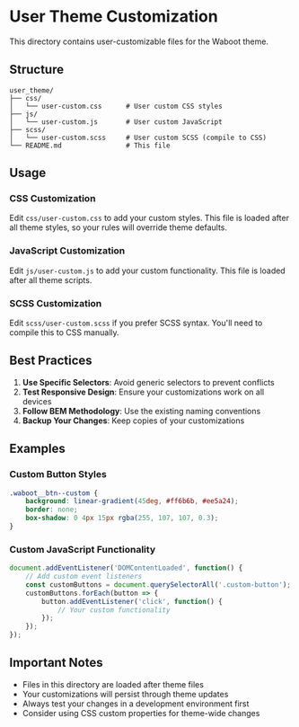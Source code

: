 # User Theme Customization

This directory contains user-customizable files for the Waboot theme.

## Structure

```
user_theme/
├── css/
│   └── user-custom.css      # User custom CSS styles
├── js/
│   └── user-custom.js       # User custom JavaScript
├── scss/
│   └── user-custom.scss     # User custom SCSS (compile to CSS)
└── README.md                # This file
```

## Usage

### CSS Customization
Edit `css/user-custom.css` to add your custom styles. This file is loaded after all theme styles, so your rules will override theme defaults.

### JavaScript Customization
Edit `js/user-custom.js` to add your custom functionality. This file is loaded after all theme scripts.

### SCSS Customization
Edit `scss/user-custom.scss` if you prefer SCSS syntax. You'll need to compile this to CSS manually.

## Best Practices

1. **Use Specific Selectors**: Avoid generic selectors to prevent conflicts
2. **Test Responsive Design**: Ensure your customizations work on all devices
3. **Follow BEM Methodology**: Use the existing naming conventions
4. **Backup Your Changes**: Keep copies of your customizations

## Examples

### Custom Button Styles
```css
.waboot__btn--custom {
    background: linear-gradient(45deg, #ff6b6b, #ee5a24);
    border: none;
    box-shadow: 0 4px 15px rgba(255, 107, 107, 0.3);
}
```

### Custom JavaScript Functionality
```javascript
document.addEventListener('DOMContentLoaded', function() {
    // Add custom event listeners
    const customButtons = document.querySelectorAll('.custom-button');
    customButtons.forEach(button => {
        button.addEventListener('click', function() {
            // Your custom functionality
        });
    });
});
```

## Important Notes

- Files in this directory are loaded after theme files
- Your customizations will persist through theme updates
- Always test your changes in a development environment first
- Consider using CSS custom properties for theme-wide changes 